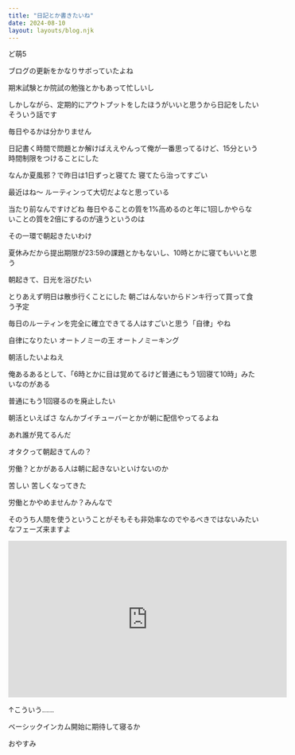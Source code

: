 ```yaml
---
title: "日記とか書きたいね"
date: 2024-08-10
layout: layouts/blog.njk
---
```

<p>ど萌5</p>

<p>ブログの更新をかなりサボっていたよね</p>

<p>期末試験とか院試の勉強とかもあって忙しいし</p>

<p>しかしながら、定期的にアウトプットをしたほうがいいと思うから日記をしたい そういう話です</p>

<p>毎日やるかは分かりません</p>

<p>日記書く時間で問題とか解けばええやんって俺が一番思ってるけど、15分という時間制限をつけることにした</p>

<p>なんか夏風邪？で昨日は1日ずっと寝てた 寝てたら治ってすごい</p>

<p>最近はね〜 ルーティンって大切だよなと思っている</p>

<p>当たり前なんですけどね 毎日やることの質を1%高めるのと年に1回しかやらないことの質を2倍にするのが違うというのは</p>

<p>その一環で朝起きたいわけ</p>

<p>夏休みだから提出期限が23:59の課題とかもないし、10時とかに寝てもいいと思う</p>

<p>朝起きて、日光を浴びたい</p>

<p>とりあえず明日は散歩行くことにした 朝ごはんないからドンキ行って買って食う予定</p>

<p>毎日のルーティンを完全に確立できてる人はすごいと思う「自律」やね</p>

<p>自律になりたい オートノミーの王 オートノミーキング</p>

<p>朝活したいよねえ</p>

<p>俺あるあるとして、「6時とかに目は覚めてるけど普通にもう1回寝て10時」みたいなのがある</p>

<p>普通にもう1回寝るのを廃止したい</p>

<p>朝活といえばさ なんかブイチューバーとかが朝に配信やってるよね</p>

<p>あれ誰が見てるんだ</p>

<p>オタクって朝起きてんの？</p>

<p>労働？とかがある人は朝に起きないといけないのか</p>

<p>苦しい 苦しくなってきた</p>

<p>労働とかやめませんか？みんなで</p>

<p>そのうち人間を使うということがそもそも非効率なのでやるべきではないみたいなフェーズ来ますよ</p>

<p><iframe width="560" height="315" src="https://www.youtube.com/embed/7Pq-S557XQU?start=1&feature=oembed" frameborder="0" allow="accelerometer; autoplay; clipboard-write; encrypted-media; gyroscope; picture-in-picture; web-share" referrerpolicy="strict-origin-when-cross-origin" allowfullscreen title="Humans Need Not Apply"></iframe></p>

<p>↑こういう……</p>

<p>ベーシックインカム開始に期待して寝るか</p>

<p>おやすみ</p>